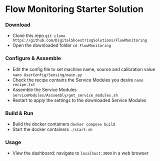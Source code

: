 # Flow Monitoring Starter Solution

### Download
- Clone this repo `git clone https://github.com/DigitalShoestringSolutions/FlowMonitoring`
- Open the downloaded folder `cd FlowMonitoring`

### Configure & Assemble
- Edit the config file to set machine name, source and calibration value `nano UserConfig/Sensing/main.py`
- Check the recipe contains the Service Modules you desire `nano recipe.txt`
- Assemble the Service Modules `ServiceModules/Asssembly/get_service_modules.sh`
- Restart to apply the settings to the downloaded Service Modules

### Build & Run
- Build the docker containers `docker compose build`
- Start the docker containers `./start.sh`

### Usage
- View the dashboard: navigate to `localhost:3000` in a web browser
